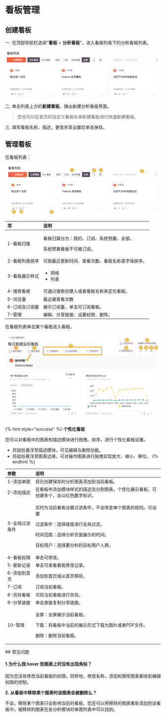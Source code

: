 # 看板管理

## 创建看板

一. 在顶部导航栏选择"**看板** &gt; **分析看板**"，进入看板列表下的分析看板列表。

![](../../.gitbook/assets/image%20%28184%29.png)

二. 单击列表上方的**新建看板**，弹出新建分析看板界面。

> 您也可以在首页的自定义看板处单新建看板进行快速新建看板。

三. 填写看板名称、描述，更改共享设置后单击保存。

## 管理看板 <a id="2-gong-neng-shuo-ming"></a>

在看板列表：

![](../../.gitbook/assets/image%20%2856%29.png)

<table>
  <thead>
    <tr>
      <th style="text-align:left">&#x9879;</th>
      <th style="text-align:left">&#x8BF4;&#x660E;</th>
    </tr>
  </thead>
  <tbody>
    <tr>
      <td style="text-align:left">1-&#x770B;&#x677F;&#x5F52;&#x5C5E;</td>
      <td style="text-align:left">
        <p>&#x770B;&#x677F;&#x5F52;&#x5C5E;&#x5206;&#x4E3A;&#xFF1A;&#x6211;&#x7684;&#x3001;&#x8BA2;&#x9605;&#x3001;&#x7CFB;&#x7EDF;&#x9884;&#x7F6E;&#x3001;&#x5168;&#x90E8;&#x3002;</p>
        <p>&#x7CFB;&#x7EDF;&#x9884;&#x7F6E;&#x770B;&#x677F;&#x4E0D;&#x53EF;&#x88AB;&#x8BA2;&#x9605;&#x3002;</p>
      </td>
    </tr>
    <tr>
      <td style="text-align:left">2-&#x770B;&#x677F;&#x5217;&#x8868;&#x6392;&#x5E8F;</td>
      <td style="text-align:left">&#x53EF;&#x6309;&#x6700;&#x8FD1;&#x66F4;&#x65B0;&#x65F6;&#x95F4;&#x3001;&#x67E5;&#x770B;&#x6B21;&#x6570;&#x3001;&#x770B;&#x677F;&#x540D;&#x79F0;&#x9996;&#x5B57;&#x6BCD;&#x6392;&#x5E8F;&#x3002;</td>
    </tr>
    <tr>
      <td style="text-align:left">3-&#x770B;&#x677F;&#x5C55;&#x793A;&#x6837;&#x5F0F;</td>
      <td style="text-align:left">
        <ul>
          <li>&#x7F51;&#x683C;</li>
          <li>&#x5217;&#x8868;</li>
        </ul>
      </td>
    </tr>
    <tr>
      <td style="text-align:left">4-&#x641C;&#x7D22;&#x770B;&#x677F;</td>
      <td style="text-align:left">&#x53EF;&#x901A;&#x8FC7;&#x641C;&#x7D22;&#x521B;&#x5EFA;&#x4EBA;&#x6216;&#x8005;&#x770B;&#x677F;&#x540D;&#x79F0;&#x6765;&#x5B9A;&#x4F4D;&#x770B;&#x677F;&#x3002;</td>
    </tr>
    <tr>
      <td style="text-align:left">5-&#x6D4F;&#x89C8;&#x91CF;</td>
      <td style="text-align:left">&#x6700;&#x8FD1;&#x88AB;&#x67E5;&#x770B;&#x6B21;&#x6570;</td>
    </tr>
    <tr>
      <td style="text-align:left">6-&#x8BA2;&#x9605;&#x53CA;&#x8BA2;&#x9605;&#x91CF;</td>
      <td style="text-align:left">&#x5C55;&#x793A;&#x8BA2;&#x9605;&#x91CF;&#xFF0C;&#x5355;&#x51FB;&#x53EF;&#x8BA2;&#x9605;&#x770B;&#x677F;&#x3002;</td>
    </tr>
    <tr>
      <td style="text-align:left">7-&#x7BA1;&#x7406;</td>
      <td style="text-align:left">&#x7F16;&#x8F91;&#x3001;&#x5206;&#x4EAB;&#x94FE;&#x63A5;&#x3001;&#x8BBE;&#x7F6E;&#x6743;&#x9650;&#x3001;&#x5220;&#x9664;&#x3002;</td>
    </tr>
  </tbody>
</table>在看板列表单击某个看板进入看板。

![](../../.gitbook/assets/image%20%28113%29.png)

{% hint style="success" %}
**个性化看板**

您可以对看板中的图表和描述模块进行拖拽、排序，进行个性化看板设置。

* 将鼠标悬浮至描述模块，可见编辑与删除功能。
* 将鼠标悬浮至图表边缘，可对操作图表进行拖拽实现放大、缩小、移位。
{% endhint %}

<table>
  <thead>
    <tr>
      <th style="text-align:left">&#x53C2;&#x6570;</th>
      <th style="text-align:left">&#x8BF4;&#x660E;</th>
    </tr>
  </thead>
  <tbody>
    <tr>
      <td style="text-align:left">1-&#x6DFB;&#x52A0;&#x5355;&#x56FE;</td>
      <td style="text-align:left">&#x5C06;&#x5DF2;&#x521B;&#x5EFA;&#x4FDD;&#x5B58;&#x7684;&#x5206;&#x6790;&#x56FE;&#x8868;&#x6DFB;&#x52A0;&#x5230;&#x5F53;&#x524D;&#x770B;&#x677F;&#x3002;</td>
    </tr>
    <tr>
      <td style="text-align:left">2-&#x6DFB;&#x52A0;&#x63CF;&#x8FF0;</td>
      <td style="text-align:left">&#x5728;&#x770B;&#x677F;&#x4E2D;&#x6DFB;&#x52A0;&#x6A21;&#x5757;&#x6837;&#x5F0F;&#x7684;&#x63CF;&#x8FF0;&#x53BB;&#x5206;&#x5272;&#x56FE;&#x8868;&#xFF0C;&#x4E2A;&#x6027;&#x5316;&#x5C55;&#x793A;&#x770B;&#x677F;&#xFF0C;&#x53EF;&#x521B;&#x5EFA;&#x591A;&#x4E2A;&#xFF0C;&#x4F1A;&#x4EE5;&#x7EA2;&#x8272;&#x6570;&#x5B57;&#x6807;&#x8BC6;&#x3002;</td>
    </tr>
    <tr>
      <td style="text-align:left">3-&#x5168;&#x5C40;&#x8FC7;&#x6EE4;&#x6761;&#x4EF6;</td>
      <td style="text-align:left">
        <p>&#x5B9E;&#x65F6;&#x4E3A;&#x5F53;&#x524D;&#x770B;&#x677F;&#x8BBE;&#x7F6E;&#x8FC7;&#x6EE4;&#x6761;&#x4EF6;&#xFF0C;&#x4E0D;&#x4F1A;&#x6539;&#x53D8;&#x5355;&#x4E2A;&#x56FE;&#x8868;&#x7684;&#x89C4;&#x5219;&#x3002;&#x53EF;&#x8BBE;&#x7F6E;</p>
        <p>&#x8FC7;&#x6EE4;&#x6761;&#x4EF6;&#xFF1A;&#x9009;&#x62E9;&#x7EF4;&#x5EA6;&#x8FDB;&#x884C;&#x5168;&#x5C40;&#x8FC7;&#x6EE4;&#x3002;</p>
        <p>&#x65F6;&#x95F4;&#x8303;&#x56F4;&#xFF1A;&#x9009;&#x62E9;&#x5206;&#x6790;&#x9875;&#x9762;&#x5C55;&#x793A;&#x7684;&#x65F6;&#x95F4;&#x3002;</p>
        <p>&#x76EE;&#x6807;&#x7528;&#x6237;&#xFF1A;&#x9009;&#x62E9;&#x8981;&#x5206;&#x6790;&#x7684;&#x76EE;&#x6807;&#x7528;&#x6237;&#x4EBA;&#x7FA4;&#x3002;</p>
      </td>
    </tr>
    <tr>
      <td style="text-align:left">4-&#x770B;&#x677F;&#x6743;&#x9650;</td>
      <td style="text-align:left">&#x5355;&#x51FB;&#x53EF;&#x4FEE;&#x6539;&#x3002;</td>
    </tr>
    <tr>
      <td style="text-align:left">5-&#x66F4;&#x65B0;&#x8BB0;&#x5F55;</td>
      <td style="text-align:left">&#x5355;&#x51FB;&#x53EF;&#x67E5;&#x770B;&#x770B;&#x677F;&#x4FEE;&#x6539;&#x8BB0;&#x5F55;&#x3002;</td>
    </tr>
    <tr>
      <td style="text-align:left">6-&#x6DFB;&#x52A0;&#x5230;&#x9996;&#x9875;</td>
      <td style="text-align:left">&#x6DFB;&#x52A0;&#x5230;&#x9996;&#x9875;&#x6216;&#x4ECE;&#x9996;&#x9875;&#x79FB;&#x9664;&#x3002;</td>
    </tr>
    <tr>
      <td style="text-align:left">7-&#x8BA2;&#x9605;</td>
      <td style="text-align:left">&#x8BA2;&#x9605;&#x5F53;&#x524D;&#x770B;&#x677F;&#x3002;</td>
    </tr>
    <tr>
      <td style="text-align:left">8-&#x53E6;&#x5B58;&#x770B;&#x677F;</td>
      <td style="text-align:left">&#x53EF;&#x5C06;&#x5F53;&#x524D;&#x770B;&#x677F;&#x8FDB;&#x884C;&#x53E6;&#x5B58;&#x3002;</td>
    </tr>
    <tr>
      <td style="text-align:left">9-&#x5206;&#x4EAB;&#x94FE;&#x63A5;</td>
      <td style="text-align:left">&#x5355;&#x51FB;&#x76F4;&#x63A5;&#x590D;&#x5236;&#x5206;&#x4EAB;&#x94FE;&#x63A5;&#x3002;</td>
    </tr>
    <tr>
      <td style="text-align:left">10-&#x7BA1;&#x7406;</td>
      <td style="text-align:left">
        <p>&#x5168;&#x5C4F;&#xFF1A;&#x5168;&#x5C4F;&#x5C55;&#x793A;&#x5F53;&#x524D;&#x770B;&#x677F;&#x3002;</p>
        <p>&#x4E0B;&#x8F7D;&#xFF1A;&#x5C06;&#x770B;&#x677F;&#x4E2D;&#x5F53;&#x524D;&#x7684;&#x5C55;&#x793A;&#x5F62;&#x5F0F;&#x4E0B;&#x8F7D;&#x4E3A;&#x56FE;&#x7247;&#x6216;&#x8005;PDF&#x6587;&#x4EF6;&#x3002;</p>
        <p>&#x5220;&#x9664;&#xFF1A;&#x5220;&#x9664;&#x5F53;&#x524D;&#x770B;&#x677F;&#x3002;</p>
      </td>
    </tr>
  </tbody>
</table>## 常见问题 <a id="3-chang-jian-wen-ti"></a>

#### **1.为什么我 hover 到图表上时没有出现角标？** <a id="1-wei-shi-mo-wo-hover-dao-tu-biao-shang-shi-mei-you-chu-xian-jiao-biao"></a>

因为您没有修改当前看板的权限。同样地，修改名称，添加和移除图表都收到编辑权限的控制。

**2. 从看板中移除某个图表时该图表会被删除么？**

不会。移除某个图表只会影响当前的看板，您还可以把移除的图表重新添加到该看板中。被移除的图表在各分析模块的单图列表中可以找到。

